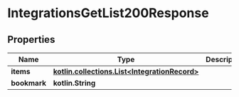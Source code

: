 
# IntegrationsGetList200Response

## Properties
Name | Type | Description | Notes
------------ | ------------- | ------------- | -------------
**items** | [**kotlin.collections.List&lt;IntegrationRecord&gt;**](IntegrationRecord.md) |  | 
**bookmark** | **kotlin.String** |  |  [optional]



